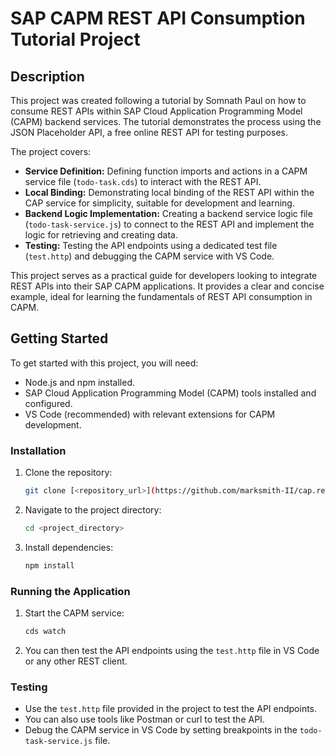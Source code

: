 # SAP CAPM REST API Consumption Tutorial Project

## Description

This project was created following a tutorial by Somnath Paul on how to consume REST APIs within SAP Cloud Application Programming Model (CAPM) backend services. The tutorial demonstrates the process using the JSON Placeholder API, a free online REST API for testing purposes.

The project covers:

* **Service Definition:** Defining function imports and actions in a CAPM service file (`todo-task.cds`) to interact with the REST API.
* **Local Binding:** Demonstrating local binding of the REST API within the CAP service for simplicity, suitable for development and learning.
* **Backend Logic Implementation:** Creating a backend service logic file (`todo-task-service.js`) to connect to the REST API and implement the logic for retrieving and creating data.
* **Testing:** Testing the API endpoints using a dedicated test file (`test.http`) and debugging the CAPM service with VS Code.

This project serves as a practical guide for developers looking to integrate REST APIs into their SAP CAPM applications. It provides a clear and concise example, ideal for learning the fundamentals of REST API consumption in CAPM.

## Getting Started

To get started with this project, you will need:

* Node.js and npm installed.
* SAP Cloud Application Programming Model (CAPM) tools installed and configured.
* VS Code (recommended) with relevant extensions for CAPM development.

### Installation

1.  Clone the repository:

    ```bash
    git clone [<repository_url>](https://github.com/marksmith-II/cap.rest.api.get)
    ```

2.  Navigate to the project directory:

    ```bash
    cd <project_directory>
    ```

3.  Install dependencies:

    ```bash
    npm install
    ```

### Running the Application

1.  Start the CAPM service:

    ```bash
    cds watch
    ```

2.  You can then test the API endpoints using the `test.http` file in VS Code or any other REST client.

### Testing

* Use the `test.http` file provided in the project to test the API endpoints.
* You can also use tools like Postman or curl to test the API.
* Debug the CAPM service in VS Code by setting breakpoints in the `todo-task-service.js` file.


